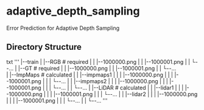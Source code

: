 # adaptive_depth_sampling
Error Prediction for Adaptive Depth Sampling

## Directory Structure
txt
'''
|--train
|  |--RGB       # required
|  |  |--1000000.png
|  |  |--1000001.png
|  |  └--...
|  |--GT        # required
|  |  |--1000000.png
|  |  |--1000001.png
|  |  └--...     
|  |--ImpMaps   # calculated
|  |  |--impmaps1
|  |  |  |--1000000.png
|  |  |  |--1000001.png
|  |  |  └--...
|  |  |--impmaps2
|  |  |  |--1000000.png
|  |  |  |--1000001.png
|  |  |  └--...
|  |  └--...
|  |--LiDAR     # calculated
|  |  |--lidar1
|  |  |  |--1000000.png
|  |  |  |--1000001.png
|  |  |  └--...
|  |  |--lidar2
|  |  |  |--1000000.png
|  |  |  |--1000001.png
|  |  |  └--...
|  |  └--...
'''

